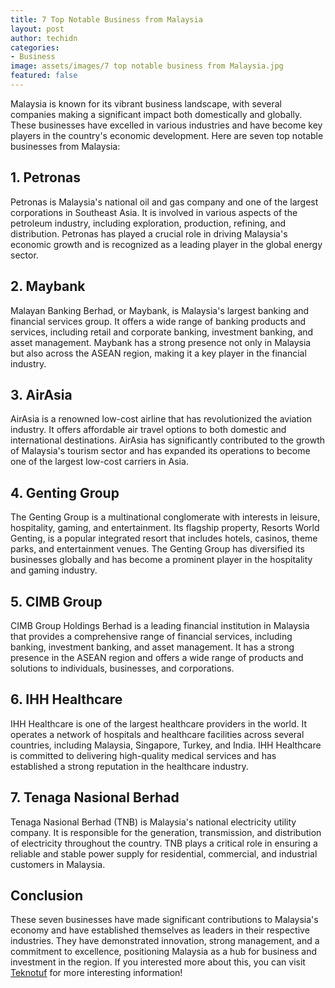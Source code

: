 ```yaml
---
title: 7 Top Notable Business from Malaysia
layout: post
author: techidn
categories: 
- Business
image: assets/images/7 top notable business from Malaysia.jpg
featured: false
---
```


Malaysia is known for its vibrant business landscape, with several companies making a significant impact both domestically and globally. These businesses have excelled in various industries and have become key players in the country's economic development. Here are seven top notable businesses from Malaysia:

## 1.	Petronas
Petronas is Malaysia's national oil and gas company and one of the largest corporations in Southeast Asia. It is involved in various aspects of the petroleum industry, including exploration, production, refining, and distribution. Petronas has played a crucial role in driving Malaysia's economic growth and is recognized as a leading player in the global energy sector.
## 2.	Maybank
Malayan Banking Berhad, or Maybank, is Malaysia's largest banking and financial services group. It offers a wide range of banking products and services, including retail and corporate banking, investment banking, and asset management. Maybank has a strong presence not only in Malaysia but also across the ASEAN region, making it a key player in the financial industry.
## 3.	AirAsia
AirAsia is a renowned low-cost airline that has revolutionized the aviation industry. It offers affordable air travel options to both domestic and international destinations. AirAsia has significantly contributed to the growth of Malaysia's tourism sector and has expanded its operations to become one of the largest low-cost carriers in Asia.
## 4.	Genting Group
The Genting Group is a multinational conglomerate with interests in leisure, hospitality, gaming, and entertainment. Its flagship property, Resorts World Genting, is a popular integrated resort that includes hotels, casinos, theme parks, and entertainment venues. The Genting Group has diversified its businesses globally and has become a prominent player in the hospitality and gaming industry.
## 5.	CIMB Group
CIMB Group Holdings Berhad is a leading financial institution in Malaysia that provides a comprehensive range of financial services, including banking, investment banking, and asset management. It has a strong presence in the ASEAN region and offers a wide range of products and solutions to individuals, businesses, and corporations.
## 6.	IHH Healthcare
IHH Healthcare is one of the largest healthcare providers in the world. It operates a network of hospitals and healthcare facilities across several countries, including Malaysia, Singapore, Turkey, and India. IHH Healthcare is committed to delivering high-quality medical services and has established a strong reputation in the healthcare industry.
## 7.	Tenaga Nasional Berhad
Tenaga Nasional Berhad (TNB) is Malaysia's national electricity utility company. It is responsible for the generation, transmission, and distribution of electricity throughout the country. TNB plays a critical role in ensuring a reliable and stable power supply for residential, commercial, and industrial customers in Malaysia.

## Conclusion
These seven businesses have made significant contributions to Malaysia's economy and have established themselves as leaders in their respective industries. They have demonstrated innovation, strong management, and a commitment to excellence, positioning Malaysia as a hub for business and investment in the region. If you interested more about this, you can visit [Teknotuf](https://www.teknotuf.com/my/) for more interesting information!
